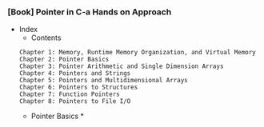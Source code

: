 ### [Book] Pointer in C-a Hands on Approach
* Index
    * Contents
    ```
    Chapter 1: Memory, Runtime Memory Organization, and Virtual Memory
    Chapter 2: Pointer Basics
    Chapter 3: Pointer Arithmetic and Single Dimension Arrays
    Chapter 4: Pointers and Strings
    Chapter 5: Pointers and Multidimensional Arrays
    Chapter 6: Pointers to Structures
    Chapter 7: Function Pointers
    Chapter 8: Pointers to File I/O
    ```
  * Pointer Basics
    * 

